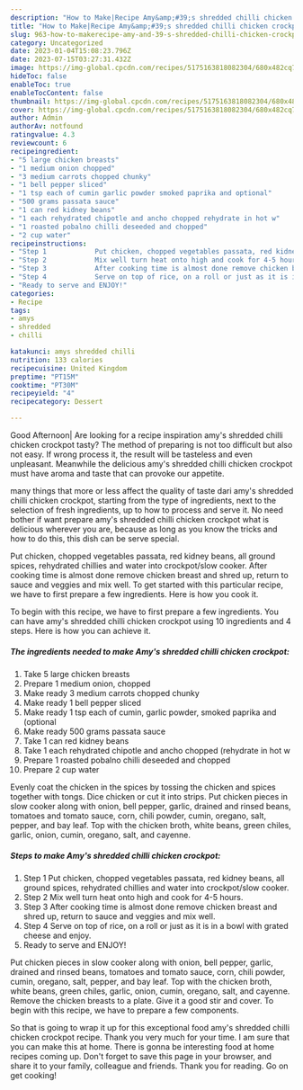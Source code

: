 ```yaml
---
description: "How to Make|Recipe Amy&amp;#39;s shredded chilli chicken crockpot {That is Simple"
title: "How to Make|Recipe Amy&amp;#39;s shredded chilli chicken crockpot {That is Simple"
slug: 963-how-to-makerecipe-amy-and-39-s-shredded-chilli-chicken-crockpot-that-is-simple
category: Uncategorized
date: 2023-01-04T15:08:23.796Z
date: 2023-07-15T03:27:31.432Z
image: https://img-global.cpcdn.com/recipes/5175163818082304/680x482cq70/amys-shredded-chilli-chicken-crockpot-recipe-main-photo.jpg
hideToc: false
enableToc: true
enableTocContent: false
thumbnail: https://img-global.cpcdn.com/recipes/5175163818082304/680x482cq70/amys-shredded-chilli-chicken-crockpot-recipe-main-photo.jpg
cover: https://img-global.cpcdn.com/recipes/5175163818082304/680x482cq70/amys-shredded-chilli-chicken-crockpot-recipe-main-photo.jpg
author: Admin
authorAv: notfound
ratingvalue: 4.3
reviewcount: 6
recipeingredient:
- "5 large chicken breasts"
- "1 medium onion chopped"
- "3 medium carrots chopped chunky"
- "1 bell pepper sliced"
- "1 tsp each of cumin garlic powder smoked paprika and optional"
- "500 grams passata sauce"
- "1 can red kidney beans"
- "1 each rehydrated chipotle and ancho chopped rehydrate in hot w"
- "1 roasted pobalno chilli deseeded and chopped"
- "2 cup water"
recipeinstructions:
- "Step 1            Put chicken, chopped vegetables passata, red kidney beans, all ground spices, rehydrated chillies and water into crockpot/slow cooker."
- "Step 2            Mix well turn heat onto high and cook for 4-5 hours."
- "Step 3            After cooking time is almost done remove chicken breast and shred up, return to sauce and veggies and mix well."
- "Step 4            Serve on top of rice, on a roll or just as it is in a bowl with grated cheese and enjoy."
- "Ready to serve and ENJOY!"
categories:
- Recipe
tags:
- amys
- shredded
- chilli

katakunci: amys shredded chilli 
nutrition: 133 calories
recipecuisine: United Kingdom
preptime: "PT15M"
cooktime: "PT30M"
recipeyield: "4"
recipecategory: Dessert

---
```



Good Afternoon| Are looking for a recipe inspiration amy&#39;s shredded chilli chicken crockpot tasty? The method of preparing is not too difficult but also not easy. If wrong process it, the result will be tasteless and even unpleasant. Meanwhile the delicious amy&#39;s shredded chilli chicken crockpot must have aroma and taste that can provoke our appetite.






many things that more or less affect the quality of taste dari amy&#39;s shredded chilli chicken crockpot, starting from the type of ingredients, next to the selection of fresh ingredients, up to how to process and serve it. No need bother if want prepare amy&#39;s shredded chilli chicken crockpot what is delicious wherever you are, because as long as you know the tricks and how to do this, this dish can be serve  special.


Put chicken, chopped vegetables passata, red kidney beans, all ground spices, rehydrated chillies and water into crockpot/slow cooker. After cooking time is almost done remove chicken breast and shred up, return to sauce and veggies and mix well. To get started with this particular recipe, we have to first prepare a few ingredients. Here is how you cook it.


To begin with this recipe, we have to first prepare a few ingredients. You can have amy&#39;s shredded chilli chicken crockpot using 10 ingredients and 4 steps. Here is how you can achieve it.

<!--inarticleads1-->

##### The ingredients needed to make Amy&#39;s shredded chilli chicken crockpot:

1. Take 5 large chicken breasts
1. Prepare 1 medium onion, chopped
1. Make ready 3 medium carrots chopped chunky
1. Make ready 1 bell pepper sliced
1. Make ready 1 tsp each of cumin, garlic powder, smoked paprika and (optional
1. Make ready 500 grams passata sauce
1. Take 1 can red kidney beans
1. Take 1 each rehydrated chipotle and ancho chopped (rehydrate in hot w
1. Prepare 1 roasted pobalno chilli deseeded and chopped
1. Prepare 2 cup water


Evenly coat the chicken in the spices by tossing the chicken and spices together with tongs. Dice chicken or cut it into strips. Put chicken pieces in slow cooker along with onion, bell pepper, garlic, drained and rinsed beans, tomatoes and tomato sauce, corn, chili powder, cumin, oregano, salt, pepper, and bay leaf. Top with the chicken broth, white beans, green chiles, garlic, onion, cumin, oregano, salt, and cayenne. 

<!--inarticleads2-->

##### Steps to make Amy&#39;s shredded chilli chicken crockpot:

1. Step 1            Put chicken, chopped vegetables passata, red kidney beans, all ground spices, rehydrated chillies and water into crockpot/slow cooker.
1. Step 2            Mix well turn heat onto high and cook for 4-5 hours.
1. Step 3            After cooking time is almost done remove chicken breast and shred up, return to sauce and veggies and mix well.
1. Step 4            Serve on top of rice, on a roll or just as it is in a bowl with grated cheese and enjoy.
1. Ready to serve and ENJOY!

Put chicken pieces in slow cooker along with onion, bell pepper, garlic, drained and rinsed beans, tomatoes and tomato sauce, corn, chili powder, cumin, oregano, salt, pepper, and bay leaf. Top with the chicken broth, white beans, green chiles, garlic, onion, cumin, oregano, salt, and cayenne. Remove the chicken breasts to a plate. Give it a good stir and cover. To begin with this recipe, we have to prepare a few components. 

So that is going to wrap it up for this exceptional food amy&#39;s shredded chilli chicken crockpot recipe. Thank you very much for your time. I am sure that you can make this at home. There is gonna be interesting food at home recipes coming up. Don't forget to save this page in your browser, and share it to your family, colleague and friends. Thank you for reading. Go on get cooking!
